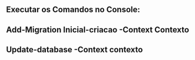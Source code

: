 Executar os Comandos no Console:
-----------------------------------------------
Add-Migration Inicial-criacao -Context Contexto
-----------------------------------------------
Update-database -Context contexto
-----------------------------------------------
